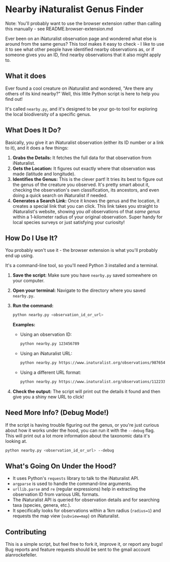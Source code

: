 # Nearby iNaturalist Genus Finder 

Note:   You'll probably want to use the browser extension rather than calling this manually - see README.browser-extension.md

Ever been on an iNaturalist observation page and wondered what else is around from the same genus?   This tool makes it easy to check - I like to use it to see what other people have identified nearby observations as, or if someone gives you an ID, find nearby observations that it also might apply to.


## What it does

Ever found a cool creature on iNaturalist and wondered, "Are there any others of its kind nearby?" Well, this little Python script is here to help you find out!

It's called `nearby.py`, and it's designed to be your go-to tool for exploring the local biodiversity of a specific genus.

## What Does It Do? 

Basically, you give it an iNaturalist observation (either its ID number or a link to it), and it does a few things:

1.  **Grabs the Details:** It fetches the full data for that observation from iNaturalist.
2.  **Gets the Location:** It figures out exactly where that observation was made (latitude and longitude).
3.  **Identifies the Genus:** This is the clever part! It tries its best to figure out the genus of the creature you observed. It's pretty smart about it, checking the observation's own classification, its ancestors, and even doing a quick search on iNaturalist if needed.
4.  **Generates a Search Link:** Once it knows the genus and the location, it creates a special link that you can click. This link takes you straight to iNaturalist's website, showing you *all* observations of that *same genus* within a 1-kilometer radius of your original observation. Super handy for local species surveys or just satisfying your curiosity!

## How Do I Use It? 

You probably won't use it - the browser extension is what you'll probably end up using.

It's a command-line tool, so you'll need Python 3 installed and a terminal.

1.  **Save the script:** Make sure you have `nearby.py` saved somewhere on your computer.
2.  **Open your terminal:** Navigate to the directory where you saved `nearby.py`.
3.  **Run the command:**
    ```bash
    python nearby.py <observation_id_or_url>
    ```

    **Examples:**

    *   Using an observation ID:
        ```bash
        python nearby.py 123456789
        ```
    *   Using an iNaturalist URL:
        ```bash
        python nearby.py https://www.inaturalist.org/observations/987654321
        ```
    *   Using a different URL format:
        ```bash
        python nearby.py https://www.inaturalist.org/observations/11223344?some_other_param=value
        ```

4.  **Check the output:** The script will print out the details it found and then give you a shiny new URL to click!

## Need More Info? (Debug Mode!) 

If the script is having trouble figuring out the genus, or you're just curious about how it works under the hood, you can run it with the `--debug` flag. This will print out a lot more information about the taxonomic data it's looking at.

```bash
python nearby.py <observation_id_or_url> --debug
```

## What's Going On Under the Hood? 

*   It uses Python's `requests` library to talk to the iNaturalist API.
*   `argparse` is used to handle the command-line arguments.
*   `urllib.parse` and `re` (regular expressions) help in extracting the observation ID from various URL formats.
*   The iNaturalist API is queried for observation details and for searching taxa (species, genera, etc.).
*   It specifically looks for observations within a 1km radius (`radius=1`) and requests the map view (`subview=map`) on iNaturalist.

## Contributing 

This is a simple script, but feel free to fork it, improve it, or report any bugs!    Bug reports and feature requests should be sent to the gmail account alanrockefeller.

